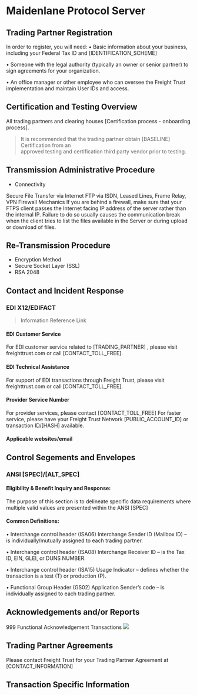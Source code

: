 <!--
 NETWORK OVERVIEW 
...
..
.
-->
# Maidenlane Protocol Server

## Trading Partner Registration
In order to register, you will need:
• Basic information about your business, including your Federal Tax ID and [IDENTIFICATION_SCHEME]

• Someone with the legal authority (typically an owner or senior partner) to sign agreements for
your organization.

• An office manager or other employee who can oversee the Freight Trust implementation and
maintain User IDs and access.

##  Certification and Testing Overview
All trading partners and clearing houses [Certification process - onboarding process].

> It is recommended that the trading partner obtain [BASELINE] Certification from an  
approved testing and certification third party vendor prior to testing.

## Transmission Administrative Procedure
* Connectivity

Secure File Transfer via Internet
FTP via ISDN, Leased Lines, Frame Relay, VPN
Firewall Mechanics
If you are behind a firewall, make sure that your FTPS client passes the Internet facing IP
address of the server rather than the internal IP. Failure to do so usually causes the
communication break when the client tries to list the files available in the Server or during upload
or download of files.

## Re-Transmission Procedure
* Encryption Method
* Secure Socket Layer (SSL)
* RSA 2048


## Contact and Incident Response 
<!-- CONTACT INFORMATION -->

### EDI X12/EDIFACT

> Information Reference Link

#### EDI Customer Service
For EDI customer service related to [TRADING_PARTNER] , please visit freighttrust.com or call [CONTACT_TOLL_FREE].
#### EDI Technical Assistance
For support of EDI transactions through Freight Trust, please visit freighttrust.com or call [CONTACT_TOLL_FREE].
#### Provider Service Number
For provider services, please contact [CONTACT_TOLL_FREE] For faster service, please have your
 Freight Trust Network [PUBLIC_ACCOUNT_ID] or transaction ID/[HASH] available.

#### Applicable websites/email

## Control Segements and Envelopes
<!-- CONTROL SEGMENTS/ENVELOPES -->

### ANSI [SPEC]/[ALT_SPEC]

#### Eligibility & Benefit Inquiry and Response:
The purpose of this section is to delineate specific data requirements where multiple
valid values are presented within the ANSI [SPEC]


#### Common Definitions:

• Interchange control header (ISA06) Interchange Sender ID (Mailbox ID) – is individually/mutually
assigned to each trading partner.

• Interchange control header (ISA08) Interchange Receiver ID – is the Tax ID, EIN, GLEI, or DUNS NUMBER.

• Interchange control header (ISA15) Usage Indicator – defines whether the transaction is a test (T) or production (P).

• Functional Group Header (GS02) Application Sender’s code – is individually assigned to each trading partner.


## Acknowledgements and/or Reports
<!-- ACKNOWLEDGEMENTS AND/OR REPORTS -->

999 Functional Acknowledgement Transactions
![](#99ACK)

## Trading Partner Agreements 
<!-- TRADING PARTNER AGREEMENTS -->
Please contact Freight Trust for your Trading Partner Agreement at [CONTACT_INFORMATION]

## Transaction Specific Information
<!-- TRANSACTION SPECIFIC INFORMATION -->
